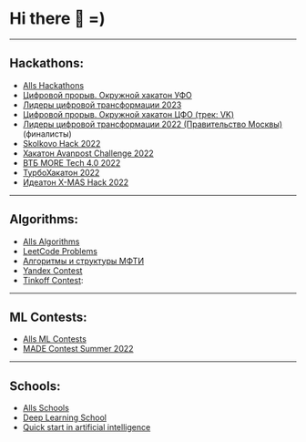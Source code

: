 # Hi there 👋 =)
***
## Hackathons:
- [Alls Hackathons](../../../Hackathons)
- [Цифровой прорыв. Окружной хакатон УФО](../../../Hack_AI_MosStroy_2023)
- [Лидеры цифровой трансформации 2023](../../../Hack_Leaders_2023)
- [Цифровой прорыв. Окружной хакатон ЦФО (трек: VK)](../../../Hack_AI_VK_2023)
- [Лидеры цифровой трансформации 2022 (Правительство Москвы)](../../../Hack_Leaders_2022) (финалисты)
- [Skolkovo Hack 2022](../../../Hack_Skolkovo_2022)
- [Хакатон Avanpost Challenge 2022](../../../Hack_Avanpost_2022)
- [ВТБ MORE Tech 4.0 2022](../../../Hack_VTB_MORE_Tech_4)
- [ТурбоХакатон 2022](../../../Hack_TurboHack_2022)
- [Идеатон X-MAS Hack 2022](../../../Hack_Ideaton_XMas_2022)

***
## Algorithms:
- [Alls Algorithms](../../../Algorithms)
- [LeetCode Problems](../../../Algorithms/leet_code)
- [Алгоритмы и структуры МФТИ](../../../Algorithms/mipt_lections/mipt_lections/)
- [Yandex Contest](../../../Yandex_Contest)
- [Tinkoff Contest](../../../Tinkoff_Algorithms):

***
## ML Contests:
- [Alls ML Contests](../../../Contest)
- [MADE Contest Summer 2022](../../../MADE)

***
## Schools:
- [Alls Schools](../../../School)
- [Deep Learning School](../../../School/dls)
- [Quick start in artificial intelligence](../../../School/quick_start_ml_mipt)



<!--
**TimeNtWait/TimeNtWait** is a ✨ _special_ ✨ repository because its `README.md` (this file) appears on your GitHub profile.

Here are some ideas to get you started:

- 🔭 I’m currently working on ...
- 🌱 I’m currently learning ...
- 👯 I’m looking to collaborate on ...
- 🤔 I’m looking for help with ...
- 💬 Ask me about ...
- 📫 How to reach me: ...
- 😄 Pronouns: ...
- ⚡ Fun fact: ...
-->
